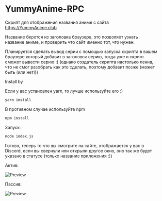 # YummyAnime-RPC

Скрипт для отображения названия аниме с сайта https://YummyAnime.club

Название берется из заголовка браузера, это позволяет узнать название аниме, и проверить что сайт именно тот, что нужен.

Планируется сделать вывод серии с помощью запуска скрипта в вашем браузере который добавит в заголовок серию, тогда уже и скрипт сможет вывести серию :) (однако создатель скрипта настолько ленив, что не смог разобрать как это сделать, поэтому добавит позже (может быть (или нет)))

Install by 

Если у вас установлен yarn, то лучше используйте его :)

```sh
yarn install
```

В противном случае используйте npm

```sh
npm install
```

Запуск:

```sh
node index.js
```

Готово, теперь то что вы смотрите на сайте, отображается у вас в Discord, если вы свернули или открыли другое окно, оно так же будет указано в статусе (только название приложения :))

Актив:

![Preview](http://i.imgur.com/QMuBLzD.png)

Пассив:

![Preview](http://i.imgur.com/cVmpBOR.png)
